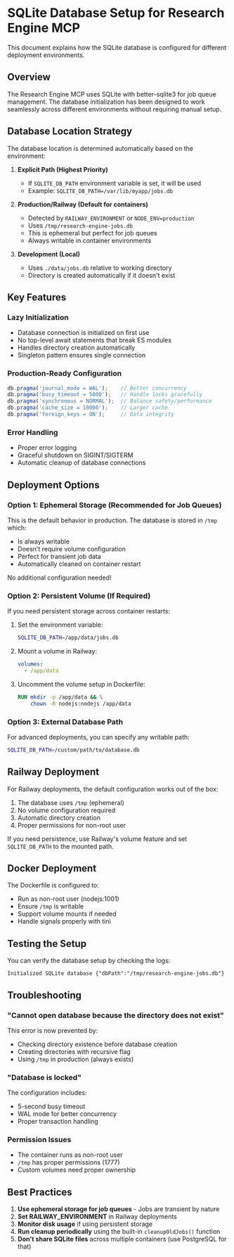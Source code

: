 # SQLite Database Setup for Research Engine MCP

This document explains how the SQLite database is configured for different deployment environments.

## Overview

The Research Engine MCP uses SQLite with better-sqlite3 for job queue management. The database initialization has been designed to work seamlessly across different environments without requiring manual setup.

## Database Location Strategy

The database location is determined automatically based on the environment:

1. **Explicit Path (Highest Priority)**
   - If `SQLITE_DB_PATH` environment variable is set, it will be used
   - Example: `SQLITE_DB_PATH=/var/lib/myapp/jobs.db`

2. **Production/Railway (Default for containers)**
   - Detected by `RAILWAY_ENVIRONMENT` or `NODE_ENV=production`
   - Uses `/tmp/research-engine-jobs.db`
   - This is ephemeral but perfect for job queues
   - Always writable in container environments

3. **Development (Local)**
   - Uses `./data/jobs.db` relative to working directory
   - Directory is created automatically if it doesn't exist

## Key Features

### Lazy Initialization
- Database connection is initialized on first use
- No top-level await statements that break ES modules
- Handles directory creation automatically
- Singleton pattern ensures single connection

### Production-Ready Configuration
```javascript
db.pragma('journal_mode = WAL');    // Better concurrency
db.pragma('busy_timeout = 5000');   // Handle locks gracefully
db.pragma('synchronous = NORMAL');  // Balance safety/performance
db.pragma('cache_size = 10000');    // Larger cache
db.pragma('foreign_keys = ON');     // Data integrity
```

### Error Handling
- Proper error logging
- Graceful shutdown on SIGINT/SIGTERM
- Automatic cleanup of database connections

## Deployment Options

### Option 1: Ephemeral Storage (Recommended for Job Queues)
This is the default behavior in production. The database is stored in `/tmp` which:
- Is always writable
- Doesn't require volume configuration
- Perfect for transient job data
- Automatically cleaned on container restart

No additional configuration needed!

### Option 2: Persistent Volume (If Required)
If you need persistent storage across container restarts:

1. Set the environment variable:
   ```bash
   SQLITE_DB_PATH=/app/data/jobs.db
   ```

2. Mount a volume in Railway:
   ```yaml
   volumes:
     - /app/data
   ```

3. Uncomment the volume setup in Dockerfile:
   ```dockerfile
   RUN mkdir -p /app/data && \
       chown -R nodejs:nodejs /app/data
   ```

### Option 3: External Database Path
For advanced deployments, you can specify any writable path:
```bash
SQLITE_DB_PATH=/custom/path/to/database.db
```

## Railway Deployment

For Railway deployments, the default configuration works out of the box:

1. The database uses `/tmp` (ephemeral)
2. No volume configuration required
3. Automatic directory creation
4. Proper permissions for non-root user

If you need persistence, use Railway's volume feature and set `SQLITE_DB_PATH` to the mounted path.

## Docker Deployment

The Dockerfile is configured to:
- Run as non-root user (nodejs:1001)
- Ensure `/tmp` is writable
- Support volume mounts if needed
- Handle signals properly with tini

## Testing the Setup

You can verify the database setup by checking the logs:
```
Initialized SQLite database {"dbPath":"/tmp/research-engine-jobs.db"}
```

## Troubleshooting

### "Cannot open database because the directory does not exist"
This error is now prevented by:
- Checking directory existence before database creation
- Creating directories with recursive flag
- Using `/tmp` in production (always exists)

### "Database is locked"
The configuration includes:
- 5-second busy timeout
- WAL mode for better concurrency
- Proper transaction handling

### Permission Issues
- The container runs as non-root user
- `/tmp` has proper permissions (1777)
- Custom volumes need proper ownership

## Best Practices

1. **Use ephemeral storage for job queues** - Jobs are transient by nature
2. **Set RAILWAY_ENVIRONMENT** in Railway deployments
3. **Monitor disk usage** if using persistent storage
4. **Run cleanup periodically** using the built-in `cleanupOldJobs()` function
5. **Don't share SQLite files** across multiple containers (use PostgreSQL for that)